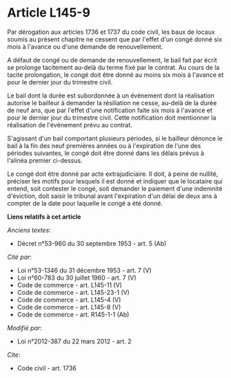 # Article L145-9

Par dérogation aux articles 1736 et 1737 du code civil, les baux de locaux soumis au présent chapitre ne cessent que par
l'effet d'un congé donné six mois à l'avance ou d'une demande de renouvellement. 

A défaut de congé ou de demande de renouvellement, le bail fait par écrit se prolonge tacitement au-delà du terme fixé par le
contrat. Au cours de la tacite prolongation, le congé doit être donné au moins six mois à l'avance et pour le dernier jour du
trimestre civil. 

Le bail dont la durée est subordonnée à un événement dont la réalisation autorise le bailleur à demander la résiliation ne
cesse, au-delà de la durée de neuf ans, que par l'effet d'une notification faite six mois à l'avance et pour le dernier jour
du trimestre civil. Cette notification doit mentionner la réalisation de l'événement prévu au contrat. 

S'agissant d'un bail comportant plusieurs périodes, si le bailleur dénonce le bail à la fin des neuf premières années ou à
l'expiration de l'une des périodes suivantes, le congé doit être donné dans les délais prévus à l'alinéa premier ci-dessus. 

Le congé doit être donné par acte extrajudiciaire. Il doit, à peine de nullité, préciser les motifs pour lesquels il est
donné et indiquer que le locataire qui entend, soit contester le congé, soit demander le paiement d'une indemnité d'éviction,
doit saisir le tribunal avant l'expiration d'un délai de deux ans à compter de la date pour laquelle le congé a été donné.

**Liens relatifs à cet article**

_Anciens textes_:

  - Décret n°53-960 du 30 septembre 1953 - art. 5 (Ab)

_Cité par_:

  - Loi n°53-1346 du 31 décembre 1953 - art. 7 (V)
  - Loi n°60-783 du 30 juillet 1960 - art. 7 (V)
  - Code de commerce - art. L145-11 (V)
  - Code de commerce - art. L145-23-1 (V)
  - Code de commerce - art. L145-4 (V)
  - Code de commerce - art. L145-8 (V)
  - Code de commerce - art. R145-1-1 (Ab)

_Modifié par_:

  - Loi n°2012-387 du 22 mars 2012 - art. 2

_Cite_:

  - Code civil - art. 1736
